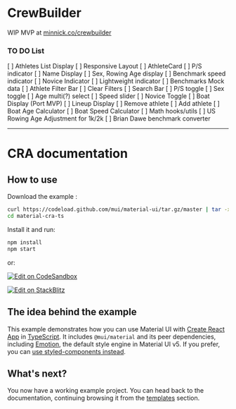 # CrewBuilder

WIP MVP at [minnick.co/crewbuilder](https://minnick.co/crewbuilder)

### TO DO List

[ ] Athletes List Display
  [ ] Responsive Layout
  [ ] AthleteCard
    [ ] P/S indicator
    [ ] Name Display
    [ ] Sex, Rowing Age display
    [ ] Benchmark speed indicator
    [ ] Novice Indicator
    [ ] Lightweight indicator
  [ ] Benchmarks Mock data
[ ] Athlete Filter Bar
  [ ] Clear Filters
  [ ] Search Bar
  [ ] P/S toggle
  [ ] Sex toggle
  [ ] Age multi(?) select
  [ ] Speed slider
  [ ] Novice Toggle
[ ] Boat Display (Port MVP)
  [ ] Lineup Display
  [ ] Remove athlete
  [ ] Add athlete
  [ ] Boat Age Calculator
  [ ] Boat Speed Calculator
[ ] Math hooks/utils
  [ ] US Rowing Age Adjustment for 1k/2k
  [ ] Brian Dawe benchmark converter


---------

# CRA documentation

## How to use

Download the example :

<!-- #default-branch-switch -->

```sh
curl https://codeload.github.com/mui/material-ui/tar.gz/master | tar -xz --strip=2 material-ui-master/examples/material-cra-ts
cd material-cra-ts
```

Install it and run:

```sh
npm install
npm start
```

or:

<!-- #default-branch-switch -->

[![Edit on CodeSandbox](https://codesandbox.io/static/img/play-codesandbox.svg)](https://codesandbox.io/s/github/mui/material-ui/tree/master/examples/material-cra-ts)

<!-- #default-branch-switch -->

[![Edit on StackBlitz](https://developer.stackblitz.com/img/open_in_stackblitz.svg)](https://stackblitz.com/github/mui/material-ui/tree/master/examples/material-cra-ts)

## The idea behind the example

This example demonstrates how you can use Material UI with [Create React App](https://github.com/facebookincubator/create-react-app) in [TypeScript](https://github.com/Microsoft/TypeScript).
It includes `@mui/material` and its peer dependencies, including [Emotion](https://emotion.sh/docs/introduction), the default style engine in Material UI v5.
If you prefer, you can [use styled-components instead](https://mui.com/material-ui/guides/interoperability/#styled-components).

## What's next?

<!-- #default-branch-switch -->

You now have a working example project.
You can head back to the documentation, continuing browsing it from the [templates](https://mui.com/material-ui/getting-started/templates/) section.


